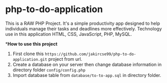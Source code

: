 # php-to-do-application
This is a RAW PHP Project. It's a simple productivity app designed to help individuals manage their tasks and deadlines more effectively. Technology use in this application HTML, CSS, JavaScript, PHP, MySQL.

***How to use this project**

1. First clone this `https://github.com/jakircse99/php-to-do-application.git` project from url.
2. Create a database on your server then change database information in directory folder `config/config.php`
3. Import database table from `database/to-to-app.sql` in directory folder.
